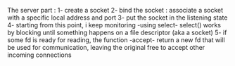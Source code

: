 The server part :
    1- create a socket
    2- bind the socket : associate a socket with a specific local address and port
    3- put the socket in the listening state
    4- starting from this point, i keep monitoring -using select- select() works by blocking until something happens on a file descriptor (aka a socket)
    5- if some fd is ready for reading, the function -accept- return a new fd that will be used for communication, leaving the original free to accept other incoming connections